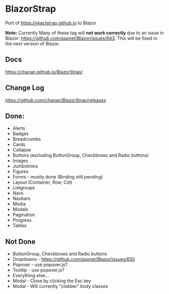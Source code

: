 # BlazorStrap

Port of https://reactstrap.github.io to Blazor

**Note:** Currently Many of these tag will **not work correctly** due to an issue in Blazor: https://github.com/aspnet/Blazor/issues/643. This will be fixed in the next version of Blazor.

## Docs
https://chanan.github.io/BlazorStrap/

## Change Log
https://github.com/chanan/BlazorStrap/releases

## Done:
* Alerts
* Badges
* Breadcrumbs
* Cards
* Collapse
* Buttons (excluding ButtonGroup, Checkboxes and Radio buttons)
* Images
* Jumbotrons
* Figures
* Forms - mostly done (Binding still pending)
* Layout (Container, Row, Col)
* Listgroups
* Navs
* Navbars
* Media
* Modals
* Pagination
* Progress
* Tables

## Not Done

* ButtonGroup, Checkboxes and Radio buttons
* Dropdowns - https://github.com/aspnet/Blazor/issues/650
* Popover - use popover.js?
* Tooltip - use popover.js?
* Everything else...
* Modal - Close by clicking the Esc key
* Modal - Will currently "clobber" body classes